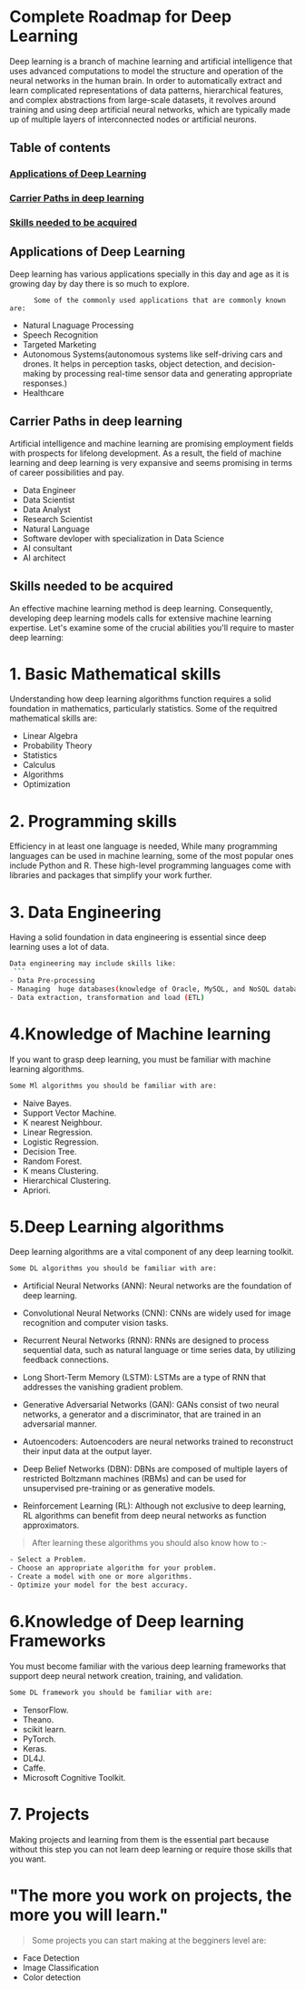 # Complete Roadmap for Deep Learning

Deep learning is a branch of machine learning and artificial intelligence that uses advanced computations to model the structure and operation of the neural networks in the human brain. In order to automatically extract and learn complicated representations of data patterns, hierarchical features, and complex abstractions from large-scale datasets, it revolves around training and using deep artificial neural networks, which are typically made up of multiple layers of interconnected nodes or artificial neurons.

## Table of contents

### [Applications of Deep Learning](https://github.com/GauriTr/Developers-Roadmap-Dl/tree/main/Deep%20Learning%20RoadMap)
### [Carrier Paths in deep learning](https://github.com/GauriTr/Developers-Roadmap-Dl/tree/main/Deep%20Learning%20RoadMap)
### [Skills needed to be acquired](https://github.com/GauriTr/Developers-Roadmap-Dl/tree/main/Deep%20Learning%20RoadMap)



## Applications of Deep Learning
Deep learning has various applications specially in this day and age as it is growing day by day there is so much to explore.

          Some of the commonly used applications that are commonly known are: 
- Natural Lnaguage Processing
- Speech Recognition
- Targeted Marketing
- Autonomous Systems(autonomous systems like self-driving cars and drones. It helps in perception tasks, object detection, and decision-making by processing real-time sensor data and generating appropriate responses.)
- Healthcare


## Carrier Paths in deep learning
Artificial intelligence and machine learning are promising employment fields with prospects for lifelong development.
As a result, the field of machine learning and deep learning is very expansive and seems promising in terms of career possibilities and pay.

- Data Engineer
- Data Scientist
- Data Analyst
- Research Scientist
- Natural Language 
- Software devloper with specialization in Data Science
- AI consultant
- AI architect


## Skills needed to be acquired
An effective machine learning method is deep learning. Consequently, developing deep learning models calls for extensive machine learning expertise. Let's examine some of the crucial abilities you'll require to master deep learning:

# 1. Basic Mathematical skills
  Understanding how deep learning algorithms function requires a solid foundation in mathematics, particularly statistics. 
    Some of the requitred mathematical skills are:
- Linear Algebra
- Probability Theory
- Statistics
- Calculus
- Algorithms
- Optimization



# 2. Programming skills
Efficiency in at least one language is needed, While many programming languages can be used in machine learning, some of the most popular ones include Python and R. These high-level programming languages come with libraries and packages that simplify your work further. 

# 3. Data Engineering
Having a solid foundation in data engineering is essential since deep learning uses a lot of data. 
   ```sh
   Data engineering may include skills like:
    ```
- Data Pre-processing
- Managing  huge databases(knowledge of Oracle, MySQL, and NoSQL databases.)
- Data extraction, transformation and load (ETL)
 ```
 
 
# 4.Knowledge of Machine learning
If you want to grasp deep learning, you must be familiar with machine learning algorithms.  

  ```sh
Some Ml algorithms you should be familiar with are:
 ```
 
- Naive Bayes.
- Support Vector Machine.
- K nearest Neighbour.
- Linear Regression.
- Logistic Regression.
- Decision Tree.
- Random Forest.
- K means Clustering.
- Hierarchical Clustering.
- Apriori.

 

# 5.Deep Learning algorithms
Deep learning algorithms are a vital component of any deep learning toolkit.

 
 ```sh
Some DL algorithms you should be familiar with are:
```

- Artificial Neural Networks (ANN): Neural networks are the foundation of deep learning. 

- Convolutional Neural Networks (CNN): CNNs are widely used for image recognition and computer vision tasks. 

- Recurrent Neural Networks (RNN): RNNs are designed to process sequential data, such as natural language or time series data, by utilizing feedback connections.

- Long Short-Term Memory (LSTM): LSTMs are a type of RNN that addresses the vanishing gradient problem. 

- Generative Adversarial Networks (GAN): GANs consist of two neural networks, a generator and a discriminator, that are trained in an adversarial manner. 

- Autoencoders: Autoencoders are neural networks trained to reconstruct their input data at the output layer.

- Deep Belief Networks (DBN): DBNs are composed of multiple layers of restricted Boltzmann machines (RBMs) and can be used for unsupervised pre-training or as generative models.

- Reinforcement Learning (RL): Although not exclusive to deep learning, RL algorithms can benefit from deep neural networks as function approximators. 


> After learning these algorithms you should also know how to :-
```sh
- Select a Problem.
- Choose an appropriate algorithm for your problem.
- Create a model with one or more algorithms.
- Optimize your model for the best accuracy.
```

# 6.Knowledge of Deep learning Frameworks
You must become familiar with the various deep learning frameworks that support deep neural network creation, training, and validation.

 ```sh
Some DL framework you should be familiar with are:
```

- TensorFlow.
- Theano.
- scikit learn.
- PyTorch.
- Keras.
- DL4J.
- Caffe.
- Microsoft Cognitive Toolkit.

# 7. Projects
Making projects and learning from them is the essential part because without this step you can not learn deep learning or require those skills that you want.

# "The more you work on projects, the more you will learn."

> Some projects you can start making at the begginers level are:

- Face Detection
- Image Classification 
- Color detection

